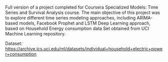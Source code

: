 Full version of a project completed for Coursera Specialized Models: Time Series and Survival Analysis course. The main objective of this project was to explore different time series modeling approaches, including ARIMA-based models, Facebook Prophet and LSTM Deep Learning approach, based on Household Energy consumption data Set obtained from UCI Machine Learning repository.

Dataset: https://archive.ics.uci.edu/ml/datasets/individual+household+electric+power+consumption
